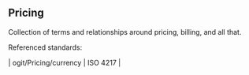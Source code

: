 Pricing
-----

Collection of terms and relationships around pricing, billing, and all that.

Referenced standards:

| ogit/Pricing/currency | ISO 4217 |
